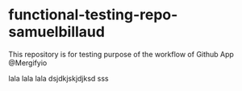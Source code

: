 # functional-testing-repo-samuelbillaud

This repository is for testing purpose of the workflow of Github App @Mergifyio


lala lala lala
dsjdkjskjdjksd
sss

